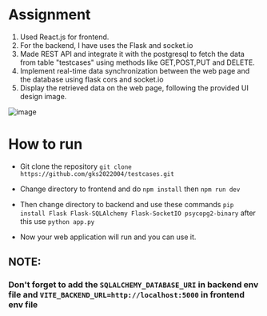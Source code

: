 # Assignment

1. Used React.js for frontend.
2. For the backend, I have uses the Flask and socket.io 
3. Made REST API and integrate it with the postgresql to fetch the data from table "testcases"
   using methods like GET,POST,PUT and DELETE.
4. Implement real-time data synchronization between the web page and the database using flask cors and socket.io  
5. Display the retrieved data on the web page, following the provided UI design image.


![image](https://github.com/user-attachments/assets/840a2468-9d82-4e52-b208-3ee935f135b1)

# How to run 

- Git clone the repository
  `git clone https://github.com/gks2022004/testcases.git`
  
- Change directory to frontend and do
   `npm install`
then `npm run dev`

- Then change directory to backend and use these commands
  `pip install Flask Flask-SQLAlchemy Flask-SocketIO psycopg2-binary`
after this use `python app.py`

- Now your web application will run and you can use it.

## NOTE: 
### Don't forget to add the `SQLALCHEMY_DATABASE_URI` in backend env file and `VITE_BACKEND_URL=http://localhost:5000` in frontend env file
